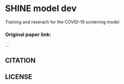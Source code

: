 # SHINE model dev
Training and reserach for the COVID-19 screening model

### Original paper link:
...

## CITATION

## LICENSE

